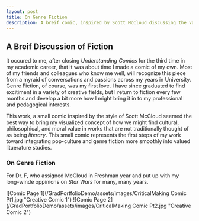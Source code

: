 ```yaml
---
layout: post
title: On Genre Fiction
description: A breif comic, inspired by Scott McCloud discussing the value of genre fiction as an exploration of reality.
---
```

## A Breif Discussion of Fiction

It occured to me, after closing *Understanding Comics* for the third time in my academic career, that it was about time I made a comic of my own. Most of my friends and colleagues who know me well, will recognize this piece from a myraid of conversations and passions across my years in University. Genre Fiction, of course, was my first love. I have since graduated to find excitiment in a variety of creative fields, but I return to fiction every few months and develop a bit more how I might bring it in to my professional and pedagogical interests. 

This work, a small comic inspired by the style of Scott McCloud seemed the best way to bring my visualized concept of how we might find cultural, philosophical, and moral value in works that are not traditionally thought of as being *literary*. This small comic represents the first steps of my work toward integrating pop-culture and genre fiction more smoothly into valued lituerature studies. 



### On Genre Fiction
For Dr. F, who assigned McCloud in Freshman year and put up with my long-winde oppinions on *Star Wars* for many, many years.

 ![Comic Page 1](/GradPortfolioDemo/assets/images/CriticalMaking Comic Pt1.jpg "Creative Comic 1")  ![Comic Page 2](/GradPortfolioDemo/assets/images/CriticalMaking Comic Pt2.jpg "Creative Comic 2")
